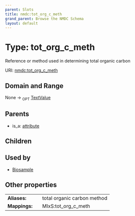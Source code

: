 ```yaml
---
parent: Slots
title: nmdc:tot_org_c_meth
grand_parent: Browse the NMDC Schema
layout: default
---
```


# Type: tot_org_c_meth


Reference or method used in determining total organic carbon

URI: [nmdc:tot_org_c_meth](https://microbiomedata/meta/tot_org_c_meth)

## Domain and Range

None ->  <sub>OPT</sub> [TextValue](TextValue.md)

## Parents

 *  is_a: [attribute](attribute.md)

## Children


## Used by

 * [Biosample](Biosample.md)

## Other properties

|  |  |  |
| --- | --- | --- |
| **Aliases:** | | total organic carbon method |
| **Mappings:** | | MIxS:tot_org_c_meth |

